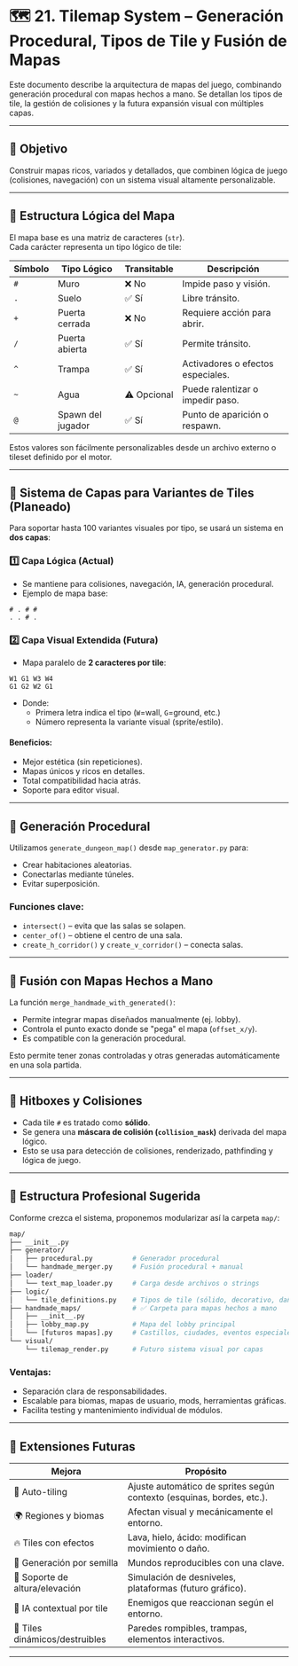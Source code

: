 

# 🗺️ 21. Tilemap System – Generación Procedural, Tipos de Tile y Fusión de Mapas

Este documento describe la arquitectura de mapas del juego, combinando generación procedural con mapas hechos a mano. Se detallan los tipos de tile, la gestión de colisiones y la futura expansión visual con múltiples capas.

---

## 🎯 Objetivo

Construir mapas ricos, variados y detallados, que combinen lógica de juego (colisiones, navegación) con un sistema visual altamente personalizable.

---

## 🧱 Estructura Lógica del Mapa

El mapa base es una matriz de caracteres (`str`).  
Cada carácter representa un tipo lógico de tile:

| Símbolo | Tipo Lógico       | Transitable | Descripción                                 |
|---------|-------------------|-------------|---------------------------------------------|
| `#`     | Muro              | ❌ No       | Impide paso y visión.                       |
| `.`     | Suelo             | ✅ Sí       | Libre tránsito.                             |
| `+`     | Puerta cerrada    | ❌ No       | Requiere acción para abrir.                 |
| `/`     | Puerta abierta    | ✅ Sí       | Permite tránsito.                           |
| `^`     | Trampa            | ✅ Sí       | Activadores o efectos especiales.           |
| `~`     | Agua              | ⚠️ Opcional | Puede ralentizar o impedir paso.            |
| `@`     | Spawn del jugador | ✅ Sí       | Punto de aparición o respawn.               |

Estos valores son fácilmente personalizables desde un archivo externo o tileset definido por el motor.

---

## 🧬 Sistema de Capas para Variantes de Tiles (Planeado)

Para soportar hasta 100 variantes visuales por tipo, se usará un sistema en **dos capas**:

### 1️⃣ Capa Lógica (Actual)

- Se mantiene para colisiones, navegación, IA, generación procedural.
- Ejemplo de mapa base:

```
# . # #
. . # .
```

### 2️⃣ Capa Visual Extendida (Futura)

- Mapa paralelo de **2 caracteres por tile**:

```
W1 G1 W3 W4
G1 G2 W2 G1
```

- Donde:
  - Primera letra indica el tipo (`W`=wall, `G`=ground, etc.)
  - Número representa la variante visual (sprite/estilo).

#### Beneficios:
- Mejor estética (sin repeticiones).
- Mapas únicos y ricos en detalles.
- Total compatibilidad hacia atrás.
- Soporte para editor visual.

---

## 🔄 Generación Procedural

Utilizamos `generate_dungeon_map()` desde `map_generator.py` para:

- Crear habitaciones aleatorias.
- Conectarlas mediante túneles.
- Evitar superposición.

### Funciones clave:

- `intersect()` – evita que las salas se solapen.
- `center_of()` – obtiene el centro de una sala.
- `create_h_corridor()` y `create_v_corridor()` – conecta salas.

---

## 🧩 Fusión con Mapas Hechos a Mano

La función `merge_handmade_with_generated()`:

- Permite integrar mapas diseñados manualmente (ej. lobby).
- Controla el punto exacto donde se "pega" el mapa (`offset_x/y`).
- Es compatible con la generación procedural.

Esto permite tener zonas controladas y otras generadas automáticamente en una sola partida.

---

## 🧠 Hitboxes y Colisiones

- Cada tile `#` es tratado como **sólido**.
- Se genera una **máscara de colisión (`collision_mask`)** derivada del mapa lógico.
- Esto se usa para detección de colisiones, renderizado, pathfinding y lógica de juego.

---

## 📂 Estructura Profesional Sugerida

Conforme crezca el sistema, proponemos modularizar así la carpeta `map/`:

```bash
map/
├── __init__.py
├── generator/
│   ├── procedural.py          # Generador procedural
│   └── handmade_merger.py     # Fusión procedural + manual
├── loader/
│   └── text_map_loader.py     # Carga desde archivos o strings
├── logic/
│   └── tile_definitions.py    # Tipos de tile (sólido, decorativo, daño, etc.)
├── handmade_maps/             # ✅ Carpeta para mapas hechos a mano
│   ├── __init__.py
│   ├── lobby_map.py           # Mapa del lobby principal
│   └── [futuros mapas].py     # Castillos, ciudades, eventos especiales
└── visual/
    └── tilemap_render.py      # Futuro sistema visual por capas
```

### Ventajas:

- Separación clara de responsabilidades.
- Escalable para biomas, mapas de usuario, mods, herramientas gráficas.
- Facilita testing y mantenimiento individual de módulos.

---

## 🧪 Extensiones Futuras

| Mejora                           | Propósito                                                                 |
|----------------------------------|--------------------------------------------------------------------------|
| 🧱 Auto-tiling                   | Ajuste automático de sprites según contexto (esquinas, bordes, etc.).   |
| 🌍 Regiones y biomas             | Afectan visual y mecánicamente el entorno.                              |
| 🔥 Tiles con efectos             | Lava, hielo, ácido: modifican movimiento o daño.                        |
| 🧬 Generación por semilla        | Mundos reproducibles con una clave.                                     |
| 🧭 Soporte de altura/elevación   | Simulación de desniveles, plataformas (futuro gráfico).                 |
| 🧠 IA contextual por tile        | Enemigos que reaccionan según el entorno.                               |
| 💾 Tiles dinámicos/destruibles  | Paredes rompibles, trampas, elementos interactivos.                     |

---
